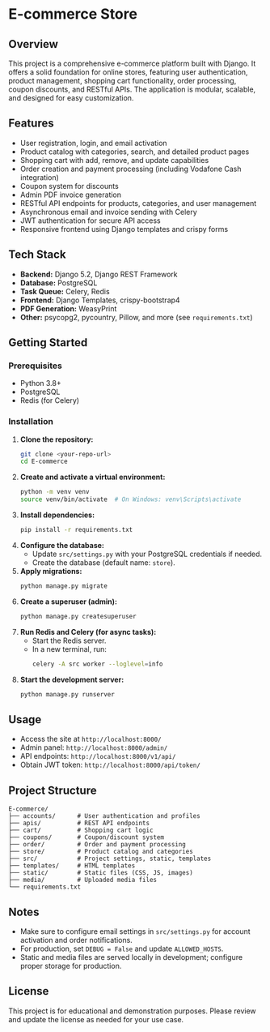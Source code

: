 # E-commerce Store

## Overview
This project is a comprehensive e-commerce platform built with Django. It offers a solid foundation for online stores, featuring user authentication, product management, shopping cart functionality, order processing, coupon discounts, and RESTful APIs. The application is modular, scalable, and designed for easy customization.

## Features
- User registration, login, and email activation
- Product catalog with categories, search, and detailed product pages
- Shopping cart with add, remove, and update capabilities
- Order creation and payment processing (including Vodafone Cash integration)
- Coupon system for discounts
- Admin PDF invoice generation
- RESTful API endpoints for products, categories, and user management
- Asynchronous email and invoice sending with Celery
- JWT authentication for secure API access
- Responsive frontend using Django templates and crispy forms

## Tech Stack
- **Backend:** Django 5.2, Django REST Framework
- **Database:** PostgreSQL
- **Task Queue:** Celery, Redis
- **Frontend:** Django Templates, crispy-bootstrap4
- **PDF Generation:** WeasyPrint
- **Other:** psycopg2, pycountry, Pillow, and more (see `requirements.txt`)

## Getting Started

### Prerequisites
- Python 3.8+
- PostgreSQL
- Redis (for Celery)

### Installation
1. **Clone the repository:**
   ```bash
   git clone <your-repo-url>
   cd E-commerce
   ```
2. **Create and activate a virtual environment:**
   ```bash
   python -m venv venv
   source venv/bin/activate  # On Windows: venv\Scripts\activate
   ```
3. **Install dependencies:**
   ```bash
   pip install -r requirements.txt
   ```
4. **Configure the database:**
   - Update `src/settings.py` with your PostgreSQL credentials if needed.
   - Create the database (default name: `store`).
5. **Apply migrations:**
   ```bash
   python manage.py migrate
   ```
6. **Create a superuser (admin):**
   ```bash
   python manage.py createsuperuser
   ```
7. **Run Redis and Celery (for async tasks):**
   - Start the Redis server.
   - In a new terminal, run:
     ```bash
     celery -A src worker --loglevel=info
     ```
8. **Start the development server:**
   ```bash
   python manage.py runserver
   ```

## Usage
- Access the site at `http://localhost:8000/`
- Admin panel: `http://localhost:8000/admin/`
- API endpoints: `http://localhost:8000/v1/api/`
- Obtain JWT token: `http://localhost:8000/api/token/`

## Project Structure
```
E-commerce/
├── accounts/      # User authentication and profiles
├── apis/          # REST API endpoints
├── cart/          # Shopping cart logic
├── coupons/       # Coupon/discount system
├── order/         # Order and payment processing
├── store/         # Product catalog and categories
├── src/           # Project settings, static, templates
├── templates/     # HTML templates
├── static/        # Static files (CSS, JS, images)
├── media/         # Uploaded media files
└── requirements.txt
```

## Notes
- Make sure to configure email settings in `src/settings.py` for account activation and order notifications.
- For production, set `DEBUG = False` and update `ALLOWED_HOSTS`.
- Static and media files are served locally in development; configure proper storage for production.

## License
This project is for educational and demonstration purposes. Please review and update the license as needed for your use case.
